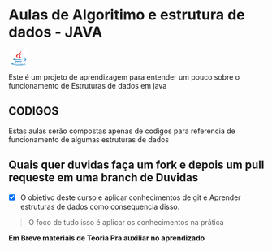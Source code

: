# Aulas de Algoritimo e estrutura de dados - JAVA

  <img align="center" alt="Java" height="30" width="40" src="https://raw.githubusercontent.com/devicons/devicon/master/icons/java/java-original.svg">
  
Este é um projeto de aprendizagem para entender um pouco sobre o funcionamento de Estruturas de dados em java

## CODIGOS

Estas aulas serão compostas apenas de codigos para referencia de funcionamento de algumas estruturas de dados

## Quais quer duvidas faça um fork e depois um pull requeste em uma branch de Duvidas

- [x] O objetivo deste curso e aplicar conhecimentos de git e Aprender estruturas de dados como consequencia disso.

> O foco de tudo isso é aplicar os conhecimentos na prática

**Em Breve materiais de Teoria Pra auxiliar no aprendizado**
